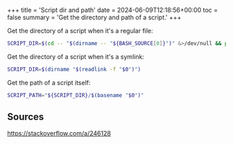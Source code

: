 +++
title = 'Script dir and path'
date = 2024-06-09T12:18:56+00:00
toc = false
summary = 'Get the directory and path of a script.'
+++

Get the directory of a script when it's a regular file:

```bash
SCRIPT_DIR=$(cd -- "$(dirname -- "${BASH_SOURCE[0]}")" &>/dev/null && pwd)
```

Get the directory of a script when it's a symlink:

```bash
SCRIPT_DIR=$(dirname "$(readlink -f "$0")")
```

Get the path of a script itself:

```bash
SCRIPT_PATH="${SCRIPT_DIR}/$(basename "$0")"
```

## Sources

<https://stackoverflow.com/a/246128>
